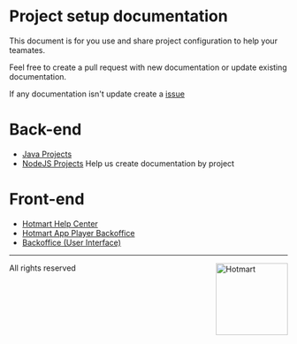 # Project setup documentation
This document is for you use and share project configuration to help your teamates.

Feel free to create a pull request with new documentation or update existing documentation.

If any documentation isn't update create a [issue](https://github.com/jeftarmascarenhas-hotmart/project-configuration/issues)

# Back-end

- [Java Projects](./java-projects/)
- [NodeJS Projects]()
Help us create documentation by project

# Front-end
- [Hotmart Help Center](https://github.com/Hotmart-Org/app-helpcenter)
- [Hotmart App Player Backoffice](https://github.com/Hotmart-Org/app-player-backoffice)
- [Backoffice (User Interface)](https://github.com/Hotmart-Org/app-backoffice)

---

All rights reserved <img src="https://app-vlc.hotmart.com/images/icons/hotmart-logo.svg" alt="Hotmart" width="130" align="right">